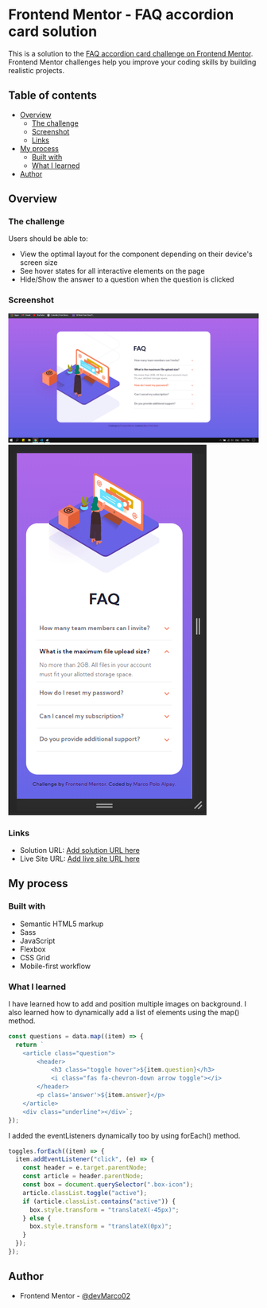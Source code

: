 # Frontend Mentor - FAQ accordion card solution

This is a solution to the [FAQ accordion card challenge on Frontend Mentor](https://www.frontendmentor.io/challenges/faq-accordion-card-XlyjD0Oam). Frontend Mentor challenges help you improve your coding skills by building realistic projects. 

## Table of contents

- [Overview](#overview)
  - [The challenge](#the-challenge)
  - [Screenshot](#screenshot)
  - [Links](#links)
- [My process](#my-process)
  - [Built with](#built-with)
  - [What I learned](#what-i-learned)
- [Author](#author)

## Overview

### The challenge

Users should be able to:

- View the optimal layout for the component depending on their device's screen size
- See hover states for all interactive elements on the page
- Hide/Show the answer to a question when the question is clicked

### Screenshot

![desktop](./images/screenshot.png)
![mobile](./images/screenshot-mobile.png)

### Links

- Solution URL: [Add solution URL here](https://your-solution-url.com)
- Live Site URL: [Add live site URL here](https://your-live-site-url.com)

## My process

### Built with

- Semantic HTML5 markup
- Sass
- JavaScript
- Flexbox
- CSS Grid
- Mobile-first workflow

### What I learned

I have learned how to add and position multiple images on background. I also learned how to dynamically add a list of elements using the map() method.

```js
const questions = data.map((item) => {
  return `
	<article class="question">
		<header>
			<h3 class="toggle hover">${item.question}</h3>
			<i class="fas fa-chevron-down arrow toggle"></i>
		</header>
		<p class='answer'>${item.answer}</p>
	</article>
	<div class="underline"></div>`;
});
```

I added the eventListeners dynamically too by using forEach() method.

```js
toggles.forEach((item) => {
  item.addEventListener("click", (e) => {
    const header = e.target.parentNode;
    const article = header.parentNode;
    const box = document.querySelector(".box-icon");
    article.classList.toggle("active");
    if (article.classList.contains("active")) {
      box.style.transform = "translateX(-45px)";
    } else {
      box.style.transform = "translateX(0px)";
    }
  });
});
```

## Author

- Frontend Mentor - [@devMarco02](https://www.frontendmentor.io/profile/devMarco02)

